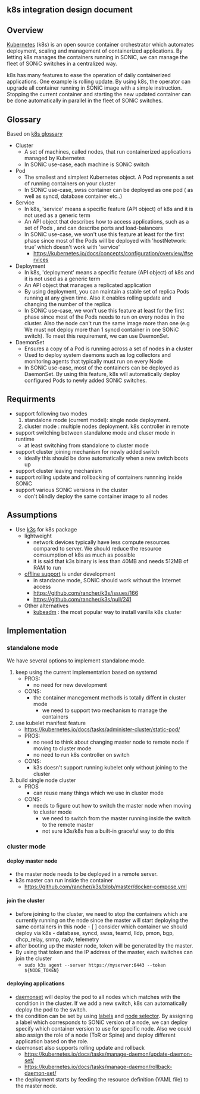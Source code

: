 k8s integration design document
---

## Overview

[Kubernetes](https://kubernetes.io/) (k8s) is an open source container orchestrator
which automates deployment, scaling and management of containerized applications.
By letting k8s manages the containers running in SONiC, we can manage the fleet of
SONiC switches in a centralized way.

k8s has many features to ease the operation of daily containerized applications.
One example is rolling update. By using k8s, the operator can upgrade all container
running in SONiC image with a simple instruction. Stopping the current container and
starting the new updated container can be done automatically in parallel in the fleet of SONiC switches.

## Glossary

Based on [k8s glossary](https://kubernetes.io/docs/reference/glossary/?fundamental=true)

- Cluster
    - A set of machines, called nodes, that run containerized applications managed by Kubernetes
    - In SONiC use-case, each machine is SONiC switch
- Pod
    - The smallest and simplest Kubernetes object. A Pod represents a set of running containers on your cluster
    - In SONiC use-case, swss container can be deployed as one pod ( as well as syncd, database container etc..)
- Service
    - In k8s, 'service' means a specific feature (API object) of k8s and it is not used as a generic term
    - An API object that describes how to access applications, such as a set of Pods , and can describe ports and load-balancers
    - In SONiC use-case, we won't use this feature at least for the first phase since most of the Pods will be deployed with 'hostNetwork: true' which doesn't work with 'service'
        - https://kubernetes.io/docs/concepts/configuration/overview/#services
- Deployment
    - In k8s, 'deployment' means a specific feature (API object) of k8s and it is not used as a generic term
    - An API object that manages a replicated application
    - By using deployment, you can maintain a stable set of replica Pods running at any given time. Also it enables rolling update and changing the number of the replica
    - In SONiC use-case, we won't use this feature at least for the first phase since most of the Pods needs to run on every nodes in the cluster. Also the node can't run the same image more than one (e.g We must not deploy more than 1 syncd container in one SONiC switch). To meet this requirement, we can use DaemonSet.
- DaemonSet
    - Ensures a copy of a Pod is running across a set of nodes in a cluster
    - Used to deploy system daemons such as log collectors and monitoring agents that typically must run on every Node
    - In SONiC use-case, most of the containers can be deployed as DaemonSet. By using this feature, k8s will automatically deploy configured Pods to newly added SONiC switches.

## Requirments

- support following two modes
    1. standalone mode (current model): single node deployment.
    2. cluster mode : multiple nodes deployment. k8s controller in remote
- support switching between standalone mode and cluser mode in runtime
    - at least switching from standalone to cluster mode
- support cluster joining mechanism for newly added switch
    - ideally this should be done automatically when a new switch boots up
- support cluster leaving mechanism
- support rolling update and rollbacking of containers runnning inside SONiC
- support various SONiC versions in the cluster
    - don't blindly deploy the same container image to all nodes

## Assumptions

- Use [k3s](https://k3s.io/) for k8s package
    - lightweight
        - network devices typically have less compute resources compared to server. We should reduce the resource comsumption of k8s as much as possible
        - it is said that k3s binary is less than 40MB and needs 512MB of RAM to run
    - [offline support](https://github.com/rancher/k3s/issues/166) is under development
        - in standaone mode, SONiC should work without the Internet access
        - https://github.com/rancher/k3s/issues/166
        - https://github.com/rancher/k3s/pull/241
    - Other alternatives
        - [kubeadm](https://kubernetes.io/docs/setup/independent/create-cluster-kubeadm/) : the most popular way to install vanilla k8s cluster


## Implementation

### standalone mode

We have several options to implement standalone mode.

1. keep using the current implementation based on systemd
    - PROS:
        - no need for new development
    - CONS:
        - the container manegement methods is totally diffent in cluster mode
            - we need to support two mechanism to manage the containers
2. use kubelet manifest feature
    - https://kubernetes.io/docs/tasks/administer-cluster/static-pod/
    - PROS:
        - no need to think about changing master node to remote node if moving to cluster mode
        - no need to run k8s controller on switch
    - CONS:
        - k3s doesn't support running kubelet only without joining to the cluster
3. build single node cluster
    - PROS
        - can reuse many things which we use in cluster mode
    - CONS:
        - needs to figure out how to switch the master node when moving to cluster mode
            - we need to switch from the master running inside the switch to the remote master
            - not sure k3s/k8s has a built-in graceful way to do this

### cluster mode

#### deploy master node
- the master node needs to be deployed in a remote server.
- k3s master can run inside the container
    - https://github.com/rancher/k3s/blob/master/docker-compose.yml

#### join the cluster
- before joining to the cluster, we need to stop the containers which are currently running on the node
since the master will start deploying the same containers in this node
        - [ ] consider which container we should deploy via k8s
            - database, syncd, swss, teamd, lldp, pmon, bgp, dhcp_relay, snmp, radv, telemetry
- after booting up the master node, token will be generated by the master.
- By using that token and the IP address of the master, each switches can join the cluster
    - `sudo k3s agent --server https://myserver:6443 --token ${NODE_TOKEN}`

#### deploying applications
- [daemonset](https://kubernetes.io/docs/concepts/workloads/controllers/daemonset/) will deploy the pod to all nodes which matches with the condition in the cluster.
If we add a new switch, k8s can automatically deploy the pod to the switch.
- the condition can be set by using [labels](https://kubernetes.io/docs/concepts/overview/working-with-objects/labels/) and [node selector](https://kubernetes.io/docs/concepts/configuration/assign-pod-node/).
By assigning a label which corresponds to SONiC version of a node, we can deploy specify which container version to use for specific node. Also we could also assign the role of a node (ToR or Spine) and deploy
different application based on the role.
- daemonset also supports rolling update and rollback
    - https://kubernetes.io/docs/tasks/manage-daemon/update-daemon-set/
    - https://kubernetes.io/docs/tasks/manage-daemon/rollback-daemon-set/
- the deployment starts by feeding the resource definition (YAML file) to the master node.

